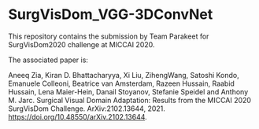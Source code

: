# SurgVisDom_VGG-3DConvNet

This repository contains the submission by Team Parakeet for SurgVisDom2020 challenge at MICCAI 2020.

The associated paper is:

Aneeq Zia, Kiran D. Bhattacharyya, Xi Liu, ZihengWang, Satoshi Kondo, Emanuele Colleoni, Beatrice van Amsterdam, Razeen Hussain, Raabid Hussain, Lena Maier-Hein, Danail Stoyanov, Stefanie Speidel and Anthony M. Jarc. Surgical Visual Domain Adaptation: Results from the MICCAI 2020 SurgVisDom Challenge. ArXiv:2102.13644, 2021. https://doi.org/10.48550/arXiv.2102.13644.
